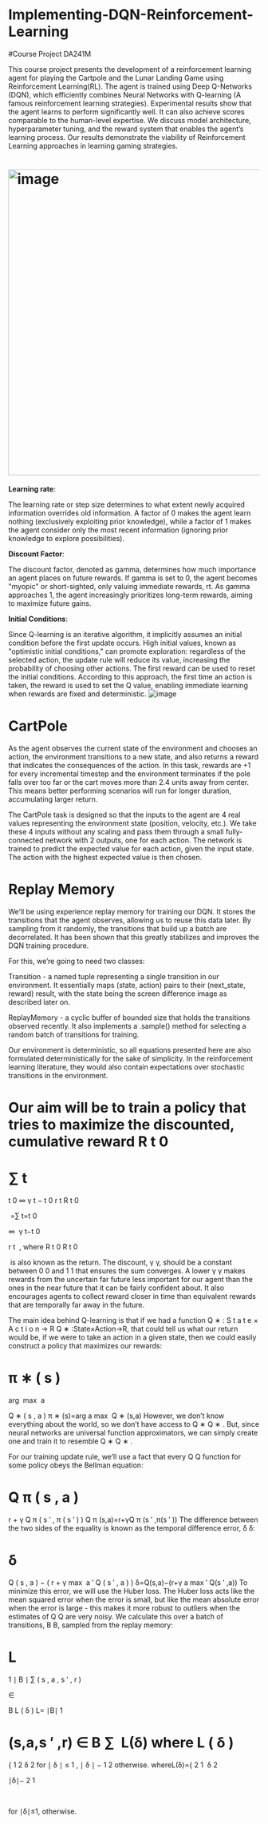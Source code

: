 # Implementing-DQN-Reinforcement-Learning
#Course Project DA241M


This course project presents the development of a reinforcement learning agent for playing the Cartpole and the Lunar Landing Game using Reinforcement Learning(RL). The agent is trained using Deep Q-Networks (DQN), which efficiently combines Neural Networks with Q-learning (A famous reinforcement learning strategies). Experimental results show that the agent learns to perform significantly well. It can also achieve scores comparable to the human-level expertise. We discuss model architecture, hyperparameter tuning, and the reward system that enables the agent’s learning process. Our results demonstrate the viability of Reinforcement Learning approaches in learning gaming strategies.

# <img width="612" alt="image" src="https://github.com/user-attachments/assets/5843e6f8-3a99-458c-b9fa-51d19fa3f069">

****Learning rate****:

The learning rate or step size determines to what extent newly acquired information overrides old information. A factor of 0 makes the agent learn nothing (exclusively exploiting prior knowledge), while a factor of 1 makes the agent consider only the most recent information (ignoring prior knowledge to explore possibilities).

****Discount Factor****:

The discount factor, denoted as gamma, determines how much importance an agent places on future rewards. If gamma is set to 0, the agent becomes "myopic" or short-sighted, only valuing immediate rewards, rt​. As gamma approaches 1, the agent increasingly prioritizes long-term rewards, aiming to maximize future gains.

****Initial Conditions****:

Since Q-learning is an iterative algorithm, it implicitly assumes an initial condition before the first update occurs. High initial values, known as "optimistic initial conditions," can promote exploration: regardless of the selected action, the update rule will reduce its value, increasing the probability of choosing other actions. The first reward can be used to reset the initial conditions. According to this approach, the first time an action is taken, the reward is used to set the Q value, enabling immediate learning when rewards are fixed and deterministic.
![image](https://github.com/user-attachments/assets/dcf7bc2a-6275-4e64-88ac-08b8ec3a9888)



# ******CartPole******

As the agent observes the current state of the environment and chooses an action, the environment transitions to a new state, and also returns a reward that indicates the consequences of the action. In this task, rewards are +1 for every incremental timestep and the environment terminates if the pole falls over too far or the cart moves more than 2.4 units away from center. This means better performing scenarios will run for longer duration, accumulating larger return.

The CartPole task is designed so that the inputs to the agent are 4 real values representing the environment state (position, velocity, etc.). We take these 4 inputs without any scaling and pass them through a small fully-connected network with 2 outputs, one for each action. The network is trained to predict the expected value for each action, given the input state. The action with the highest expected value is then chosen.


# **Replay Memory**
We’ll be using experience replay memory for training our DQN. It stores the transitions that the agent observes, allowing us to reuse this data later. By sampling from it randomly, the transitions that build up a batch are decorrelated. It has been shown that this greatly stabilizes and improves the DQN training procedure.

For this, we’re going to need two classes:

Transition - a named tuple representing a single transition in our environment. It essentially maps (state, action) pairs to their (next_state, reward) result, with the state being the screen difference image as described later on.

ReplayMemory - a cyclic buffer of bounded size that holds the transitions observed recently. It also implements a .sample() method for selecting a random batch of transitions for training.


Our environment is deterministic, so all equations presented here are also formulated deterministically for the sake of simplicity. In the reinforcement learning literature, they would also contain expectations over stochastic transitions in the environment.

Our aim will be to train a policy that tries to maximize the discounted, cumulative reward 
R
t
0
=
∑
t
=
t
0
∞
γ
t
−
t
0
r
t
R 
t 
0
​
 
​
 =∑ 
t=t 
0
​
 
∞
​
 γ 
t−t 
0
​
 
 r 
t
​
 , where 
R
t
0
R 
t 
0
​
 
​
  is also known as the return. The discount, 
γ
γ, should be a constant between 
0
0 and 
1
1 that ensures the sum converges. A lower 
γ
γ makes rewards from the uncertain far future less important for our agent than the ones in the near future that it can be fairly confident about. It also encourages agents to collect reward closer in time than equivalent rewards that are temporally far away in the future.

The main idea behind Q-learning is that if we had a function 
Q
∗
:
S
t
a
t
e
×
A
c
t
i
o
n
→
R
Q 
∗
 :State×Action→R, that could tell us what our return would be, if we were to take an action in a given state, then we could easily construct a policy that maximizes our rewards:

π
∗
(
s
)
=
arg
⁡
max
⁡
a
 
Q
∗
(
s
,
a
)
π 
∗
 (s)=arg 
a
max
​
  Q 
∗
 (s,a)
However, we don’t know everything about the world, so we don’t have access to 
Q
∗
Q 
∗
 . But, since neural networks are universal function approximators, we can simply create one and train it to resemble 
Q
∗
Q 
∗
 .

For our training update rule, we’ll use a fact that every 
Q
Q function for some policy obeys the Bellman equation:

Q
π
(
s
,
a
)
=
r
+
γ
Q
π
(
s
′
,
π
(
s
′
)
)
Q 
π
 (s,a)=r+γQ 
π
 (s 
′
 ,π(s 
′
 ))
The difference between the two sides of the equality is known as the temporal difference error, 
δ
δ:

δ
=
Q
(
s
,
a
)
−
(
r
+
γ
max
⁡
a
′
Q
(
s
′
,
a
)
)
δ=Q(s,a)−(r+γ 
a
max
′
​
 Q(s 
′
 ,a))
To minimize this error, we will use the Huber loss. The Huber loss acts like the mean squared error when the error is small, but like the mean absolute error when the error is large - this makes it more robust to outliers when the estimates of 
Q
Q are very noisy. We calculate this over a batch of transitions, 
B
B, sampled from the replay memory:

L
=
1
∣
B
∣
∑
(
s
,
a
,
s
′
,
r
)
 
∈
 
B
L
(
δ
)
L= 
∣B∣
1
​
  
(s,a,s 
′
 ,r) ∈ B
∑
​
 L(δ)
where
L
(
δ
)
=
{
1
2
δ
2
for 
∣
δ
∣
≤
1
,
∣
δ
∣
−
1
2
otherwise.
whereL(δ)={ 
2
1
​
 δ 
2
 
∣δ∣− 
2
1
​
 
​
  
for ∣δ∣≤1,
otherwise.
​
 

